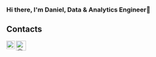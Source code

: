 ### Hi there, I'm Daniel, Data & Analytics Engineer👋


## Contacts
[<img align="left" alt="db | LinkedIn" width="22px" src="https://cdn.jsdelivr.net/npm/simple-icons@v3/icons/linkedin.svg" />][linkedin]
[<img align="left" alt="db | email" width="26px" src="https://img.icons8.com/external-kiranshastry-solid-kiranshastry/64/000000/external-email-multimedia-kiranshastry-solid-kiranshastry-1.png" />][email]

<!--
**selfadjoint/selfadjoint** is a ✨ _special_ ✨ repository because its `README.md` (this file) appears on your GitHub profile.

Here are some ideas to get you started:

- 🔭 I’m currently working on ...
- 🌱 I’m currently learning ...
- 👯 I’m looking to collaborate on ...
- 🤔 I’m looking for help with ...
- 💬 Ask me about ...
- 📫 How to reach me: ...
- 😄 Pronouns: ...
- ⚡ Fun fact: ...
-->
[linkedin]: https://www.linkedin.com/in/daniel-bulgadaryan/
[email]: mailto://dgbulgadaryan@gmail.com

